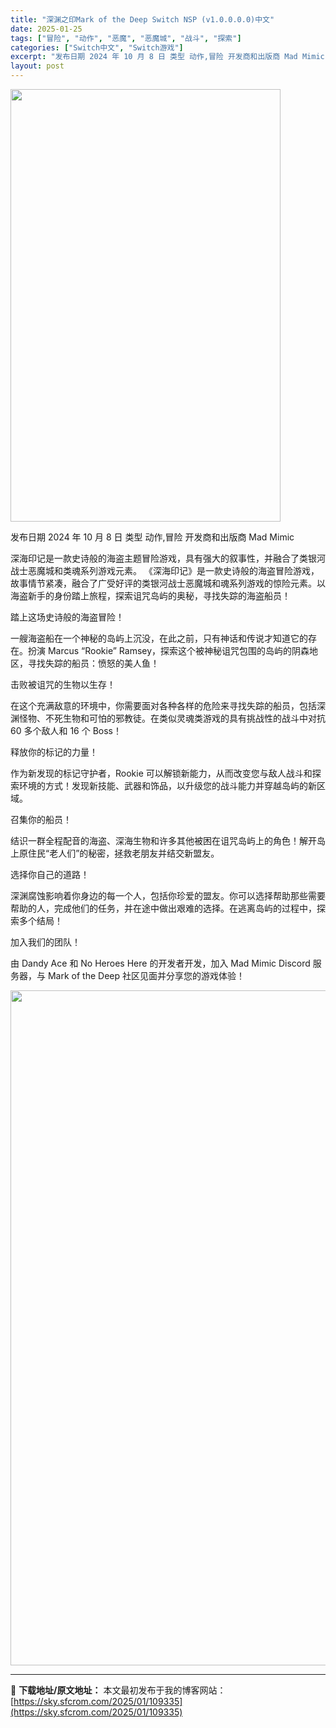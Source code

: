 ```yaml
---
title: "深渊之印Mark of the Deep Switch NSP (v1.0.0.0.0)中文"
date: 2025-01-25
tags: ["冒险", "动作", "恶魔", "恶魔城", "战斗", "探索"]
categories: ["Switch中文", "Switch游戏"]
excerpt: "发布日期 2024 年 10 月 8 日 类型 动作,冒险 开发商和出版商 Mad Mimic 深海印记是一款史诗般的海盗主题冒险游戏，具有强大的叙事性，并融合了类银河战士恶魔城和类魂系列游戏元素。 《深海印记》是一款史诗般的海盗冒险游戏，故事情节紧凑，融合了广受好评的类银河战士恶魔城和魂系列游戏的&hellip;"
layout: post
---
```


<img class="aligncenter size-full wp-image-109319" src="https://sky.sfcrom.com/wp-content/uploads/2025/01/202501250821485.webp" alt="" width="432" height="692" />

发布日期 2024 年 10 月 8 日
类型 动作,冒险
开发商和出版商 Mad Mimic

深海印记是一款史诗般的海盗主题冒险游戏，具有强大的叙事性，并融合了类银河战士恶魔城和类魂系列游戏元素。
《深海印记》是一款史诗般的海盗冒险游戏，故事情节紧凑，融合了广受好评的类银河战士恶魔城和魂系列游戏的惊险元素。以海盗新手的身份踏上旅程，探索诅咒岛屿的奥秘，寻找失踪的海盗船员！

踏上这场史诗般的海盗冒险！

一艘海盗船在一个神秘的岛屿上沉没，在此之前，只有神话和传说才知道它的存在。扮演 Marcus “Rookie” Ramsey，探索这个被神秘诅咒包围的岛屿的阴森地区，寻找失踪的船员：愤怒的美人鱼！

击败被诅咒的生物以生存！

在这个充满敌意的环境中，你需要面对各种各样的危险来寻找失踪的船员，包括深渊怪物、不死生物和可怕的邪教徒。在类似灵魂类游戏的具有挑战性的战斗中对抗 60 多个敌人和 16 个 Boss！

释放你的标记的力量！

作为新发现的标记守护者，Rookie 可以解锁新能力，从而改变您与敌人战斗和探索环境的方式！发现新技能、武器和饰品，以升级您的战斗能力并穿越岛屿的新区域。

召集你的船员！

结识一群全程配音的海盗、深海生物和许多其他被困在诅咒岛屿上的角色！解开岛上原住民“老人们”的秘密，拯救老朋友并结交新盟友。

选择你自己的道路！

深渊腐蚀影响着你身边的每一个人，包括你珍爱的盟友。你可以选择帮助那些需要帮助的人，完成他们的任务，并在途中做出艰难的选择。在逃离岛屿的过程中，探索多个结局！

加入我们的团队！

由 Dandy Ace 和 No Heroes Here 的开发者开发，加入 Mad Mimic Discord 服务器，与 Mark of the Deep 社区见面并分享您的游戏体验！

<img class="aligncenter size-full wp-image-109315" src="https://sky.sfcrom.com/wp-content/uploads/2025/01/2025012508214636.webp" alt="" width="1920" height="1080" />

---
📖 **下载地址/原文地址：** 本文最初发布于我的博客网站：[https://sky.sfcrom.com/2025/01/109335](https://sky.sfcrom.com/2025/01/109335)
